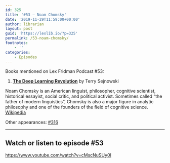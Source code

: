 ```yaml
---
id: 325
title: '#53 – Noam Chomsky'
date: '2019-11-29T11:59:00+00:00'
author: librarian
layout: post
guid: 'https://lexlib.io/?p=325'
permalink: /53-noam-chomsky/
footnotes:
    - ''
categories:
    - Episodes
---
```


Books mentioned on Lex Fridman Podcast #53:

1. <b><a href="https://amzn.to/3EILVl7" target="_blank" rel="sponsored noopener noreferrer">The Deep Learning Revolution</a></b> by Terry Sejnowski

<!--more-->

Noam Chomsky is an American linguist, philosopher, cognitive scientist, historical essayist, social critic, and political activist. Sometimes called “the father of modern linguistics”, Chomsky is also a major figure in analytic philosophy and one of the founders of the field of cognitive science. [Wi](https://en.wikipedia.org/wiki/Noam_Chomsky)[k](https://en.wikipedia.org/wiki/Noam_Chomsky)[ipedia](https://en.wikipedia.org/wiki/Noam_Chomsky)

Other appearances: [\#316](/53-noam-chomsky/)

- - - - - -

## Watch or listen to episode #53

<https://www.youtube.com/watch?v=cMscNuSUy0I>